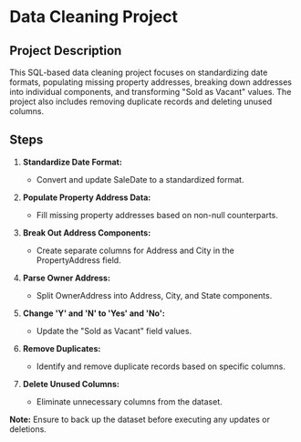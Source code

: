 # Data Cleaning Project

## Project Description

This SQL-based data cleaning project focuses on standardizing date formats, populating missing property addresses, breaking down addresses into individual components, and transforming "Sold as Vacant" values. The project also includes removing duplicate records and deleting unused columns.

## Steps

1. **Standardize Date Format:**
   - Convert and update SaleDate to a standardized format.

2. **Populate Property Address Data:**
   - Fill missing property addresses based on non-null counterparts.

3. **Break Out Address Components:**
   - Create separate columns for Address and City in the PropertyAddress field.

4. **Parse Owner Address:**
   - Split OwnerAddress into Address, City, and State components.

5. **Change 'Y' and 'N' to 'Yes' and 'No':**
   - Update the "Sold as Vacant" field values.

6. **Remove Duplicates:**
   - Identify and remove duplicate records based on specific columns.

7. **Delete Unused Columns:**
   - Eliminate unnecessary columns from the dataset.

**Note:**
Ensure to back up the dataset before executing any updates or deletions.
